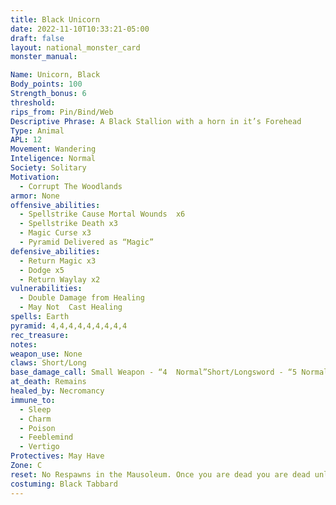 ```yaml
---
title: Black Unicorn
date: 2022-11-10T10:33:21-05:00
draft: false
layout: national_monster_card
monster_manual: 

Name: Unicorn, Black
Body_points: 100
Strength_bonus: 6
threshold: 
rips_from: Pin/Bind/Web
Descriptive Phrase: A Black Stallion with a horn in it’s Forehead
Type: Animal
APL: 12
Movement: Wandering
Inteligence: Normal
Society: Solitary
Motivation: 
  - Corrupt The Woodlands
armor: None
offensive_abilities: 
  - Spellstrike Cause Mortal Wounds  x6
  - Spellstrike Death x3
  - Magic Curse x3
  - Pyramid Delivered as “Magic”
defensive_abilities: 
  - Return Magic x3
  - Dodge x5
  - Return Waylay x2
vulnerabilities: 
  - Double Damage from Healing
  - May Not  Cast Healing
spells: Earth
pyramid: 4,4,4,4,4,4,4,4,4
rec_treasure: 
notes: 
weapon_use: None
claws: Short/Long
base_damage_call: Small Weapon - “4  Normal”Short/Longsword - “5 Normal”
at_death: Remains
healed_by: Necromancy
immune_to: 
  - Sleep
  - Charm
  - Poison
  - Feeblemind
  - Vertigo
Protectives: May Have
Zone: C
reset: No Respawns in the Mausoleum. Once you are dead you are dead unless the other NPCS can bring you back using their skills if intelligent enough to do so
costuming: Black Tabbard
---
```

